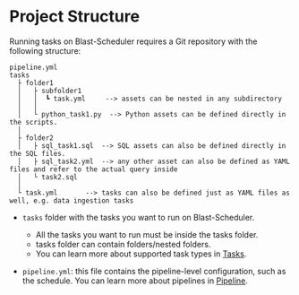 # Project Structure

Running tasks on Blast-Scheduler requires a Git repository with the following structure:

```
pipeline.yml
tasks
  ├ folder1
  │   ├ subfolder1
  │   │  ┗ task.yml     --> assets can be nested in any subdirectory
  │   │ 
  │   └ python_task1.py  --> Python assets can be defined directly in the scripts.
  │
  ├ folder2
  │   ├ sql_task1.sql  --> SQL assets can also be defined directly in the SQL files.
  │   ├ sql_task2.yml  --> any other asset can also be defined as YAML files and refer to the actual query inside
  │   └ task2.sql       
  │   
  └ task.yml       --> tasks can also be defined just as YAML files as well, e.g. data ingestion tasks
```

- `tasks` folder with the tasks you want to run on Blast-Scheduler. 
  - All the tasks you want to run must be inside the tasks folder.
  - tasks folder can contain folders/nested folders.
  - You can learn more about supported task types in [Tasks](project/tasks/tasks.md).
  
- `pipeline.yml`: this file contains the pipeline-level configuration, such as the schedule. You can learn more about pipelines in [Pipeline](project/pipeline/pipeline.md).
